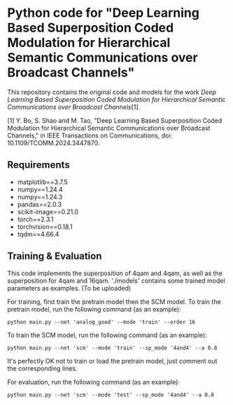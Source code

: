 # Python code for "Deep Learning Based Superposition Coded Modulation for Hierarchical Semantic Communications over Broadcast Channels"
This repository contains the original code and models for the work _Deep Learning Based Superposition Coded Modulation for Hierarchical Semantic Communications over Broadcast Channels_[1].

[1] Y. Bo, S. Shao and M. Tao, "Deep Learning Based Superposition Coded Modulation for Hierarchical Semantic Communications over Broadcast Channels," in IEEE Transactions on Communications, doi: 10.1109/TCOMM.2024.3447870.

## Requirements
* matplotlib==3.7.5
* numpy==1.24.4
* numpy==1.24.3
* pandas==2.0.3
* scikit-image==0.21.0
* torch==2.3.1
* torchvision==0.18.1
* tqdm==4.66.4

## Training & Evaluation
This code implements the superposition of 4qam and 4qam, as well as the superposition for 4qam and 16qam.
'./models' contains some trained model parameters as examples. (To be uploaded)

For training, first train the pretrain model then the SCM model.
To train the pretrain model, run the following command (as an example):
```
python main.py --net 'analog_good' --mode 'train' --order 16
```
To train the SCM model, run the following command (as an example):
```
python main.py --net 'scm' --mode 'train' --sp_mode '4and4' --a 0.8
```
It's perfectly OK not to train or load the pretrain model, just comment out the corresponding lines.

For evaluation, run the following command (as an example):
```
python main.py --net 'scm' --mode 'test' --sp_mode '4and4' --a 0.8
```
